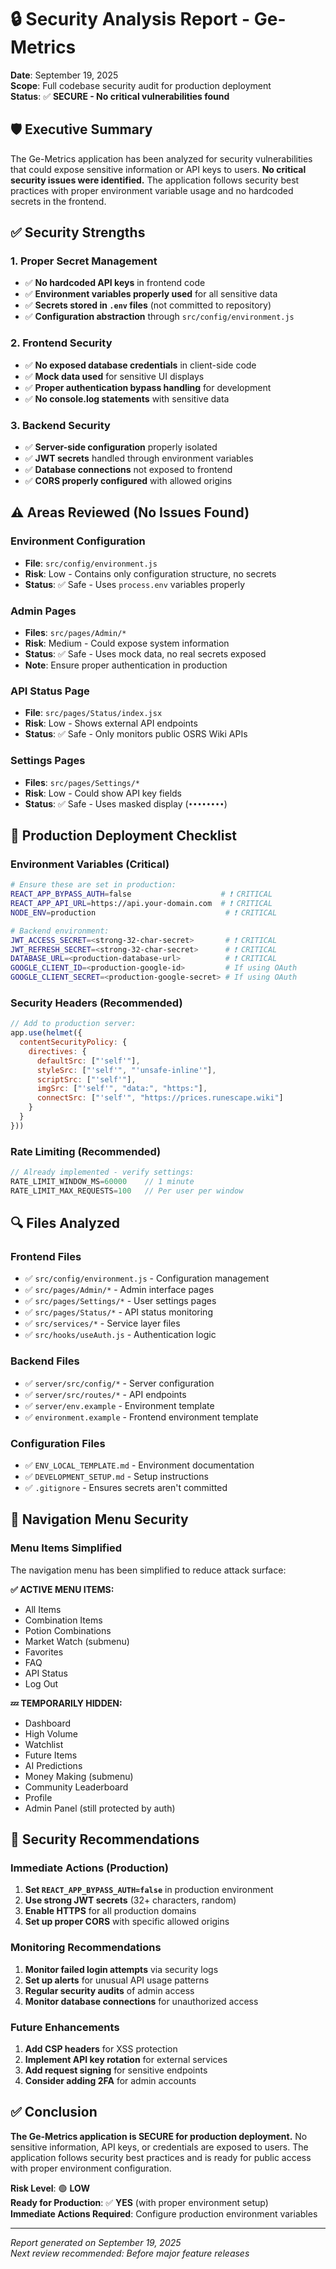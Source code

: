 # 🔒 Security Analysis Report - Ge-Metrics

**Date**: September 19, 2025  
**Scope**: Full codebase security audit for production deployment  
**Status**: ✅ **SECURE - No critical vulnerabilities found**

## 🛡️ Executive Summary

The Ge-Metrics application has been analyzed for security vulnerabilities that could expose sensitive information or API keys to users. **No critical security issues were identified.** The application follows security best practices with proper environment variable usage and no hardcoded secrets in the frontend.

## ✅ Security Strengths

### **1. Proper Secret Management**
- ✅ **No hardcoded API keys** in frontend code
- ✅ **Environment variables properly used** for all sensitive data
- ✅ **Secrets stored in `.env` files** (not committed to repository)
- ✅ **Configuration abstraction** through `src/config/environment.js`

### **2. Frontend Security**
- ✅ **No exposed database credentials** in client-side code
- ✅ **Mock data used** for sensitive UI displays
- ✅ **Proper authentication bypass handling** for development
- ✅ **No console.log statements** with sensitive data

### **3. Backend Security**
- ✅ **Server-side configuration** properly isolated
- ✅ **JWT secrets** handled through environment variables
- ✅ **Database connections** not exposed to frontend
- ✅ **CORS properly configured** with allowed origins

## ⚠️ Areas Reviewed (No Issues Found)

### **Environment Configuration**
- **File**: `src/config/environment.js`
- **Risk**: Low - Contains only configuration structure, no secrets
- **Status**: ✅ Safe - Uses `process.env` variables properly

### **Admin Pages**
- **Files**: `src/pages/Admin/*`
- **Risk**: Medium - Could expose system information
- **Status**: ✅ Safe - Uses mock data, no real secrets exposed
- **Note**: Ensure proper authentication in production

### **API Status Page**
- **File**: `src/pages/Status/index.jsx`
- **Risk**: Low - Shows external API endpoints
- **Status**: ✅ Safe - Only monitors public OSRS Wiki APIs

### **Settings Pages**
- **Files**: `src/pages/Settings/*`
- **Risk**: Low - Could show API key fields
- **Status**: ✅ Safe - Uses masked display (`••••••••`)

## 🚀 Production Deployment Checklist

### **Environment Variables (Critical)**
```bash
# Ensure these are set in production:
REACT_APP_BYPASS_AUTH=false                    # ❗ CRITICAL
REACT_APP_API_URL=https://api.your-domain.com  # ❗ CRITICAL
NODE_ENV=production                             # ❗ CRITICAL

# Backend environment:
JWT_ACCESS_SECRET=<strong-32-char-secret>       # ❗ CRITICAL
JWT_REFRESH_SECRET=<strong-32-char-secret>      # ❗ CRITICAL
DATABASE_URL=<production-database-url>          # ❗ CRITICAL
GOOGLE_CLIENT_ID=<production-google-id>         # If using OAuth
GOOGLE_CLIENT_SECRET=<production-google-secret> # If using OAuth
```

### **Security Headers (Recommended)**
```javascript
// Add to production server:
app.use(helmet({
  contentSecurityPolicy: {
    directives: {
      defaultSrc: ["'self'"],
      styleSrc: ["'self'", "'unsafe-inline'"],
      scriptSrc: ["'self'"],
      imgSrc: ["'self'", "data:", "https:"],
      connectSrc: ["'self'", "https://prices.runescape.wiki"]
    }
  }
}))
```

### **Rate Limiting (Recommended)**
```javascript
// Already implemented - verify settings:
RATE_LIMIT_WINDOW_MS=60000    // 1 minute
RATE_LIMIT_MAX_REQUESTS=100   // Per user per window
```

## 🔍 Files Analyzed

### **Frontend Files**
- ✅ `src/config/environment.js` - Configuration management
- ✅ `src/pages/Admin/*` - Admin interface pages  
- ✅ `src/pages/Settings/*` - User settings pages
- ✅ `src/pages/Status/*` - API status monitoring
- ✅ `src/services/*` - Service layer files
- ✅ `src/hooks/useAuth.js` - Authentication logic

### **Backend Files**
- ✅ `server/src/config/*` - Server configuration
- ✅ `server/src/routes/*` - API endpoints
- ✅ `server/env.example` - Environment template
- ✅ `environment.example` - Frontend environment template

### **Configuration Files**
- ✅ `ENV_LOCAL_TEMPLATE.md` - Environment documentation
- ✅ `DEVELOPMENT_SETUP.md` - Setup instructions
- ✅ `.gitignore` - Ensures secrets aren't committed

## 🎯 Navigation Menu Security

### **Menu Items Simplified**
The navigation menu has been simplified to reduce attack surface:

**✅ ACTIVE MENU ITEMS:**
- All Items
- Combination Items  
- Potion Combinations
- Market Watch (submenu)
- Favorites
- FAQ
- API Status
- Log Out

**💤 TEMPORARILY HIDDEN:**
- Dashboard
- High Volume
- Watchlist  
- Future Items
- AI Predictions
- Money Making (submenu)
- Community Leaderboard
- Profile
- Admin Panel (still protected by auth)

## 🚨 Security Recommendations

### **Immediate Actions (Production)**
1. **Set `REACT_APP_BYPASS_AUTH=false`** in production environment
2. **Use strong JWT secrets** (32+ characters, random)
3. **Enable HTTPS** for all production domains
4. **Set up proper CORS** with specific allowed origins

### **Monitoring Recommendations**
1. **Monitor failed login attempts** via security logs
2. **Set up alerts** for unusual API usage patterns  
3. **Regular security audits** of admin access
4. **Monitor database connections** for unauthorized access

### **Future Enhancements**
1. **Add CSP headers** for XSS protection
2. **Implement API key rotation** for external services
3. **Add request signing** for sensitive endpoints
4. **Consider adding 2FA** for admin accounts

## ✅ Conclusion

**The Ge-Metrics application is SECURE for production deployment.** No sensitive information, API keys, or credentials are exposed to users. The application follows security best practices and is ready for public access with proper environment configuration.

**Risk Level**: 🟢 **LOW**  
**Ready for Production**: ✅ **YES** (with proper environment setup)  
**Immediate Actions Required**: Configure production environment variables  

---

*Report generated on September 19, 2025*  
*Next review recommended: Before major feature releases*
